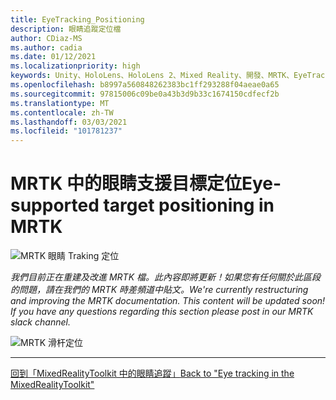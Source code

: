 ```yaml
---
title: EyeTracking_Positioning
description: 眼睛追蹤定位檔
author: CDiaz-MS
ms.author: cadia
ms.date: 01/12/2021
ms.localizationpriority: high
keywords: Unity、HoloLens、HoloLens 2、Mixed Reality、開發、MRTK、EyeTracking、
ms.openlocfilehash: b8997a560848262383bc1ff293288f04aeae0a65
ms.sourcegitcommit: 97815006c09be0a43b3d9b33c1674150cdfecf2b
ms.translationtype: MT
ms.contentlocale: zh-TW
ms.lasthandoff: 03/03/2021
ms.locfileid: "101781237"
---
```

# <a name="eye-supported-target-positioning-in-mrtk"></a><span data-ttu-id="f4cf6-104">MRTK 中的眼睛支援目標定位</span><span class="sxs-lookup"><span data-stu-id="f4cf6-104">Eye-supported target positioning in MRTK</span></span>

![MRTK 眼睛 Traking 定位](../images/eye-tracking/mrtk_et_positioning.png)

<!-- TODO: Add content -->
<span data-ttu-id="f4cf6-106">_我們目前正在重建及改進 MRTK 檔。此內容即將更新！如果您有任何關於此區段的問題，請在我們的 MRTK 時差頻道中貼文。_</span><span class="sxs-lookup"><span data-stu-id="f4cf6-106">_We're currently restructuring and improving the MRTK documentation. This content will be updated soon! If you have any questions regarding this section please post in our MRTK slack channel._</span></span>

![MRTK 滑杆定位](../images/eye-tracking/mrtk_et_positioning_slider.png)

---
[<span data-ttu-id="f4cf6-108">回到「MixedRealityToolkit 中的眼睛追蹤」</span><span class="sxs-lookup"><span data-stu-id="f4cf6-108">Back to "Eye tracking in the MixedRealityToolkit"</span></span>](EyeTracking_Main.md)
